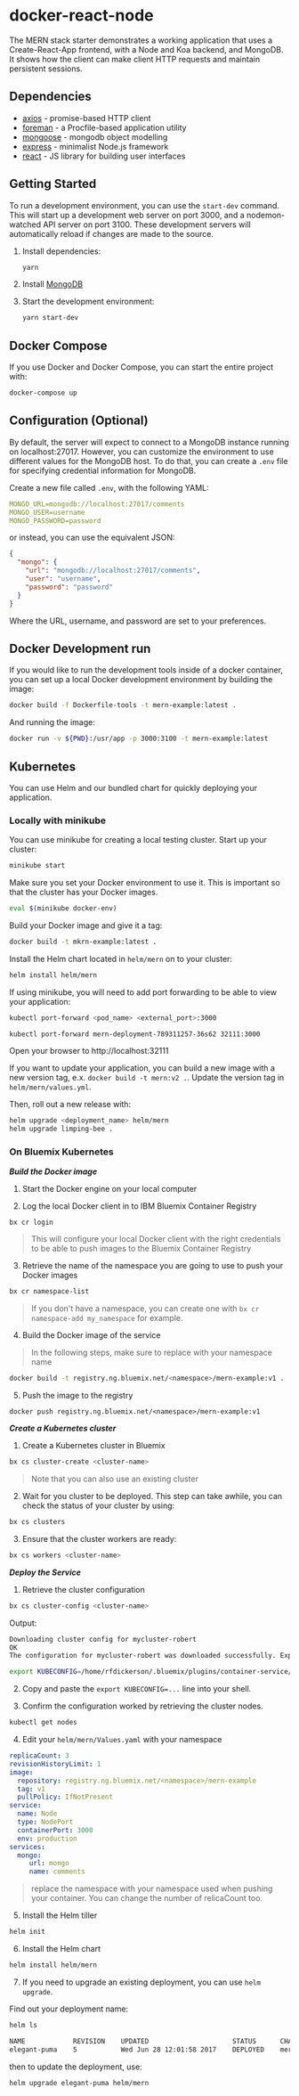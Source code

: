 # docker-react-node

The MERN stack starter demonstrates a working application that uses a Create-React-App frontend, with a Node and Koa backend, and MongoDB. It shows how the client can make client HTTP requests and maintain persistent sessions. 

## Dependencies

  - [axios](https://github.com/mzabriskie/axios) - promise-based HTTP client
  - [foreman](https://github.com/strongloop/node-foreman) - a Procfile-based application utility
  - [mongoose](http://mongoosejs.com/) - mongodb object modelling
  - [express](https://expressjs.com/) - minimalist Node.js framework
  - [react](https://facebook.github.io/react/) - JS library for building user interfaces


## Getting Started

To run a development environment, you can use the `start-dev` command. This will start up a development web server on port 3000, and a nodemon-watched API server on port 3100. These development servers will automatically reload if changes are made to the source.

1. Install dependencies:

	```bash
	yarn
	```

1. Install [MongoDB](https://docs.mongodb.com/manual/tutorial/install-mongodb-on-ubuntu/)

1. Start the development environment:

	```bash
	yarn start-dev
	```

## Docker Compose

If you use Docker and Docker Compose, you can start the entire project with:

```bash
docker-compose up
```

## Configuration (Optional)

By default, the server will expect to connect to a MongoDB instance running on localhost:27017. However, you can customize the environment to use different values for the MongoDB host. To do that, you can create a `.env` file for specifying credential information for MongoDB. 

Create a new file called `.env`, with the following YAML:

```yaml
MONGO_URL=mongodb://localhost:27017/comments
MONGO_USER=username
MONGO_PASSWORD=password
```

or instead, you can use the equivalent JSON:

```json
{
  "mongo": {
    "url": "mongodb://localhost:27017/comments",
    "user": "username",
    "password": "password"
  }
}
```

Where the URL, username, and password are set to your preferences.

## Docker Development run

If you would like to run the development tools inside of a docker container, you can set up a local Docker development environment by building the image:

```bash
docker build -f Dockerfile-tools -t mern-example:latest .
```

And running the image:

```bash
docker run -v ${PWD}:/usr/app -p 3000:3100 -t mern-example:latest
```

## Kubernetes

You can use Helm and our bundled chart for quickly deploying your application.

### Locally with minikube

You can use minikube for creating a local testing cluster. Start up your cluster:

```bash
minikube start
```

Make sure you set your Docker environment to use it. This is important so that the cluster has your Docker images.

```bash
eval $(minikube docker-env)
```

Build your Docker image and give it a tag:

```bash
docker build -t mkrn-example:latest .
```

Install the Helm chart located in `helm/mern` on to your cluster:

```bash
helm install helm/mern
```

If using minikube, you will need to add port forwarding to be able to view your application:

```bash
kubectl port-forward <pod_name> <external_port>:3000

kubectl port-forward mern-deployment-789311257-36s62 32111:3000
```


Open your browser to http://localhost:32111

If you want to update your application, you can build a new image with a new version tag, e.x. `docker build -t mern:v2 .`. Update the version tag in `helm/mern/values.yml`.

Then, roll out a new release with:

```bash
helm upgrade <deployment_name> helm/mern
helm upgrade limping-bee .
```

### On Bluemix Kubernetes

***Build the Docker image***

1. Start the Docker engine on your local computer

2. Log the local Docker client in to IBM Bluemix Container Registry

```bash
bx cr login
```

> This will configure your local Docker client with the right credentials to be able to push images to the Bluemix Container Registry

3. Retrieve the name of the namespace you are going to use to push your Docker images

```bash
bx cr namespace-list
```

> If you don't have a namespace, you can create one with `bx cr namespace-add my_namespace` for example.

4. Build the Docker image of the service

> In the following steps, make sure to replace <namespace> with your namespace name

```bash
docker build -t registry.ng.bluemix.net/<namespace>/mern-example:v1 .
```

5. Push the image to the registry

```
docker push registry.ng.bluemix.net/<namespace>/mern-example:v1
```

***Create a Kubernetes cluster***

1. Create a Kubernetes cluster in Bluemix

```bash
bx cs cluster-create <cluster-name>
```

> Note that you can also use an existing cluster

2. Wait for you cluster to be deployed. This step can take awhile, you can check the status of your cluster by using:


```bash
bx cs clusters
```

3. Ensure that the cluster workers are ready:

```bash
bx cs workers <cluster-name>
```

***Deploy the Service***

1. Retrieve the cluster configuration


```bash
bx cs cluster-config <cluster-name>
```

Output:

```bash
Downloading cluster config for mycluster-robert
OK
The configuration for mycluster-robert was downloaded successfully. Export environment variables to start using Kubernetes.

export KUBECONFIG=/home/rfdickerson/.bluemix/plugins/container-service/clusters/mycluster-robert/kube-config-hou02-mycluster-robert.yml
```

2. Copy and paste the `export KUBECONFIG=...` line into your shell.

3. Confirm the configuration worked by retrieving the cluster nodes.

```bash
kubectl get nodes
```

4. Edit your `helm/mern/Values.yaml` with your namespace

```yaml
replicaCount: 3
revisionHistoryLimit: 1
image:
  repository: registry.ng.bluemix.net/<namespace>/mern-example
  tag: v1
  pullPolicy: IfNotPresent
service:
  name: Node
  type: NodePort
  containerPort: 3000
  env: production
services:
  mongo:
     url: mongo
     name: comments
```

> replace the namespace with your namespace used when pushing your container. You can change the number of relicaCount too.

5. Install the Helm tiller

```bash
helm init
```

6. Install the Helm chart

```bash
helm install helm/mern
```

7. If you need to upgrade an existing deployment, you can use `helm upgrade`.

Find out your deployment name:

```bash
helm ls
```

```bash
NAME         	REVISION	UPDATED                 	STATUS  	CHART     	NAMESPACE
elegant-puma 	5       	Wed Jun 28 12:01:58 2017	DEPLOYED	mern-0.0.1	default
```

then to update the deployment, use:

```bash
helm upgrade elegant-puma helm/mern
```